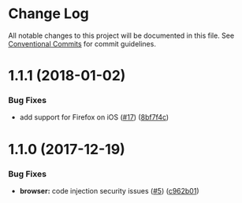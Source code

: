 # Change Log

All notable changes to this project will be documented in this file.
See [Conventional Commits](https://conventionalcommits.org) for commit guidelines.

<a name="1.1.1"></a>
# 1.1.1 (2018-01-02)

### Bug Fixes

* add support for Firefox on iOS ([#17](https://github.com/WeTransfer/concorde.js/issues/17)) ([8bf7f4c](https://github.com/WeTransfer/concorde.js/commit/8bf7f4c))

<a name="1.1.0"></a>
# 1.1.0 (2017-12-19)

### Bug Fixes

* **browser:** code injection security issues ([#5](https://github.com/WeTransfer/concorde.js/issues/5)) ([c962b01](https://github.com/WeTransfer/concorde.js/commit/c962b01))
